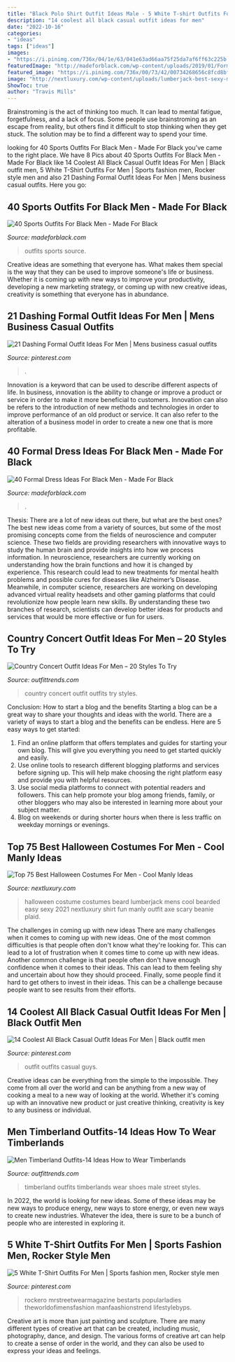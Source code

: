 ```yaml
---
title: "Black Polo Shirt Outfit Ideas Male - 5 White T-shirt Outfits For Men"
description: "14 coolest all black casual outfit ideas for men"
date: "2022-10-16"
categories:
- "ideas"
tags: ["ideas"]
images:
- "https://i.pinimg.com/736x/04/1e/63/041e63ad66aa75f25da7af6ff63c225b.jpg"
featuredImage: "http://madeforblack.com/wp-content/uploads/2019/01/Formal-Dress-Ideas-For-Black-Men-38.png"
featured_image: "https://i.pinimg.com/736x/00/73/42/00734268656c8fcd8bfe1de5fa86f1c3.jpg"
image: "http://nextluxury.com/wp-content/uploads/lumberjack-best-sexy-mens-halloween-costume-ideas.jpg"
ShowToc: true
author: "Travis Mills"
---
```



Brainstroming is the act of thinking too much. It can lead to mental fatigue, forgetfulness, and a lack of focus. Some people use brainstroming as an escape from reality, but others find it difficult to stop thinking when they get stuck. The solution may be to find a different way to spend your time.

	

		
looking for 40 Sports Outfits For Black Men - Made For Black you've came to the right place. We have 8 Pics about 40 Sports Outfits For Black Men - Made For Black like 14 Coolest All Black Casual Outfit Ideas For Men | Black outfit men, 5 White T-Shirt Outfits For Men | Sports fashion men, Rocker style men and also 21 Dashing Formal Outfit Ideas For Men | Mens business casual outfits. Here you go:
		
    
## 40 Sports Outfits For Black Men - Made For Black

<img loading=lazy src="http://madeforblack.com/wp-content/uploads/2019/02/Sports-Outfits-For-Black-Men-27.jpg" onerror="this.onerror=null;this.src='https://tse4.mm.bing.net/th?id=OIP.lkdF0eAmBJjcD6DsEtybcQHaLo&amp;pid=15.1';" alt="40 Sports Outfits For Black Men - Made For Black">

_Source: madeforblack.com_

>outfits sports source. 

	

Creative ideas are something that everyone has. What makes them special is the way that they can be used to improve someone's life or business. Whether it is coming up with new ways to improve your productivity, developing a new marketing strategy, or coming up with new creative ideas, creativity is something that everyone has in abundance.

    
## 21 Dashing Formal Outfit Ideas For Men | Mens Business Casual Outfits

<img loading=lazy src="https://i.pinimg.com/736x/04/1e/63/041e63ad66aa75f25da7af6ff63c225b.jpg" onerror="this.onerror=null;this.src='https://tse1.mm.bing.net/th?id=OIP.zpg1sNKT1XgxjGMSZjaq5QHaNT&amp;pid=15.1';" alt="21 Dashing Formal Outfit Ideas For Men | Mens business casual outfits">

_Source: pinterest.com_

>. 

	

Innovation is a keyword that can be used to describe different aspects of life. In business, innovation is the ability to change or improve a product or service in order to make it more beneficial to customers. Innovation can also be refers to the introduction of new methods and technologies in order to improve performance of an old product or service. It can also refer to the alteration of a business model in order to create a new one that is more profitable.

    
## 40 Formal Dress Ideas For Black Men - Made For Black

<img loading=lazy src="http://madeforblack.com/wp-content/uploads/2019/01/Formal-Dress-Ideas-For-Black-Men-38.png" onerror="this.onerror=null;this.src='https://tse4.mm.bing.net/th?id=OIP.lsXH2Ll9wIdG1RbySO1PAgHaLo&amp;pid=15.1';" alt="40 Formal Dress Ideas For Black Men - Made For Black">

_Source: madeforblack.com_

>. 

	

Thesis: There are a lot of new ideas out there, but what are the best ones?
The best new ideas come from a variety of sources, but some of the most promising concepts come from the fields of neuroscience and computer science. These two fields are providing researchers with innovative ways to study the human brain and provide insights into how we process information. In neuroscience, researchers are currently working on understanding how the brain functions and how it is changed by experience. This research could lead to new treatments for mental health problems and possible cures for diseases like Alzheimer’s Disease. Meanwhile, in computer science, researchers are working on developing advanced virtual reality headsets and other gaming platforms that could revolutionize how people learn new skills. By understanding these two branches of research, scientists can develop better ideas for products and services that would be more effective or fun for users.

    
## Country Concert Outfit Ideas For Men – 20 Styles To Try

<img loading=lazy src="https://www.outfittrends.com/wp-content/uploads/2016/06/eaf74ca69b80943abf495edf2541ee0c.jpg" onerror="this.onerror=null;this.src='https://tse3.mm.bing.net/th?id=OIP.bAJ4k0kLNzLs8laYbrVbLgHaLH&amp;pid=15.1';" alt="Country Concert Outfit Ideas For Men – 20 Styles To Try">

_Source: outfittrends.com_

>country concert outfit outfits try styles. 

	

Conclusion: How to start a blog and the benefits
Starting a blog can be a great way to share your thoughts and ideas with the world. There are a variety of ways to start a blog and the benefits can be endless. Here are 5 easy ways to get started:
1. Find an online platform that offers templates and guides for starting your own blog. This will give you everything you need to get started quickly and easily.
2. Use online tools to research different blogging platforms and services before signing up. This will help make choosing the right platform easy and provide you with helpful resources.
3. Use social media platforms to connect with potential readers and followers. This can help promote your blog among friends, family, or other bloggers who may also be interested in learning more about your subject matter.
4. Blog on weekends or during shorter hours when there is less traffic on weekday mornings or evenings.

    
## Top 75 Best Halloween Costumes For Men - Cool Manly Ideas

<img loading=lazy src="http://nextluxury.com/wp-content/uploads/lumberjack-best-sexy-mens-halloween-costume-ideas.jpg" onerror="this.onerror=null;this.src='https://tse4.mm.bing.net/th?id=OIP.kInvVVoJYxjOFRoiRMje5AHaFm&amp;pid=15.1';" alt="Top 75 Best Halloween Costumes For Men - Cool Manly Ideas">

_Source: nextluxury.com_

>halloween costume costumes beard lumberjack mens cool bearded easy sexy 2021 nextluxury shirt fun manly outfit axe scary beanie plaid. 

	

The challenges in coming up with new ideas
There are many challenges when it comes to coming up with new ideas. One of the most common difficulties is that people often don't know what they're looking for. This can lead to a lot of frustration when it comes time to come up with new ideas. Another common challenge is that people often don't have enough confidence when it comes to their ideas. This can lead to them feeling shy and uncertain about how they should proceed. Finally, some people find it hard to get others to invest in their ideas. This can be a challenge because people want to see results from their efforts.

    
## 14 Coolest All Black Casual Outfit Ideas For Men | Black Outfit Men

<img loading=lazy src="https://i.pinimg.com/736x/c4/97/63/c49763b3a3ad042a429520c03703d67e.jpg" onerror="this.onerror=null;this.src='https://tse2.mm.bing.net/th?id=OIP.TzBiM5TC6RJPF-FSMFps_gHaLG&amp;pid=15.1';" alt="14 Coolest All Black Casual Outfit Ideas For Men | Black outfit men">

_Source: pinterest.com_

>outfit outfits casual guys. 

	

Creative ideas can be everything from the simple to the impossible. They come from all over the world and can be anything from a new way of cooking a meal to a new way of looking at the world. Whether it's coming up with an innovative new product or just creative thinking, creativity is key to any business or individual.

    
## Men Timberland Outfits-14 Ideas How To Wear Timberlands

<img loading=lazy src="https://www.outfittrends.com/wp-content/uploads/2015/07/male-outfits-with-timberland-shoes-1.jpg" onerror="this.onerror=null;this.src='https://tse2.mm.bing.net/th?id=OIP.LpSNL9Wd6Pc87Lik0Dd2CgHaLG&amp;pid=15.1';" alt="Men Timberland Outfits-14 Ideas How to Wear Timberlands">

_Source: outfittrends.com_

>timberland outfits timberlands wear shoes male street styles. 

	

In 2022, the world is looking for new ideas. Some of these ideas may be new ways to produce energy, new ways to store energy, or even new ways to create new industries. Whatever the idea, there is sure to be a bunch of people who are interested in exploring it.

    
## 5 White T-Shirt Outfits For Men | Sports Fashion Men, Rocker Style Men

<img loading=lazy src="https://i.pinimg.com/736x/00/73/42/00734268656c8fcd8bfe1de5fa86f1c3.jpg" onerror="this.onerror=null;this.src='https://tse4.mm.bing.net/th?id=OIP.zl_ljGjAtsFNJS31XLeYcgHaO0&amp;pid=15.1';" alt="5 White T-Shirt Outfits For Men | Sports fashion men, Rocker style men">

_Source: pinterest.com_

>rockero mrstreetwearmagazine bestarts popularladies theworldofimensfashion manfaashionstrend lifestylebyps. 

	

Creative art is more than just painting and sculpture. There are many different types of creative art that can be created, including music, photography, dance, and design. The various forms of creative art can help to create a sense of order in the world, and they can also be used to express your ideas and feelings.

